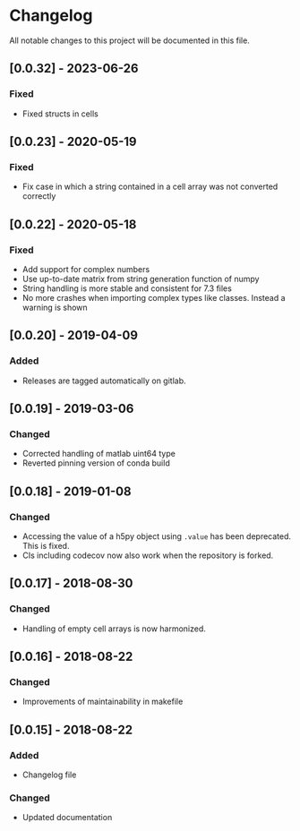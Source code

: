 # Changelog
All notable changes to this project will be documented in this file.

## [0.0.32] - 2023-06-26

### Fixed
- Fixed structs in cells

## [0.0.23] - 2020-05-19

### Fixed

- Fix case in which a string contained in a cell array was not converted correctly

## [0.0.22] - 2020-05-18

### Fixed

- Add support for complex numbers
- Use up-to-date matrix from string generation function of numpy
- String handling is more stable and consistent for 7.3 files
- No more crashes when importing complex types like classes. Instead a warning is shown


## [0.0.20] - 2019-04-09

### Added

- Releases are tagged automatically on gitlab.

## [0.0.19] - 2019-03-06

### Changed

- Corrected handling of matlab uint64 type
- Reverted pinning version of conda build

## [0.0.18] - 2019-01-08

### Changed

- Accessing the value of a h5py object using `.value` has been deprecated. This is fixed.
- CIs including codecov now also work when the repository is forked.

## [0.0.17] - 2018-08-30

### Changed

- Handling of empty cell arrays is now harmonized.

## [0.0.16] - 2018-08-22

### Changed

- Improvements of maintainability in makefile

## [0.0.15] - 2018-08-22

### Added

- Changelog file

### Changed

- Updated documentation